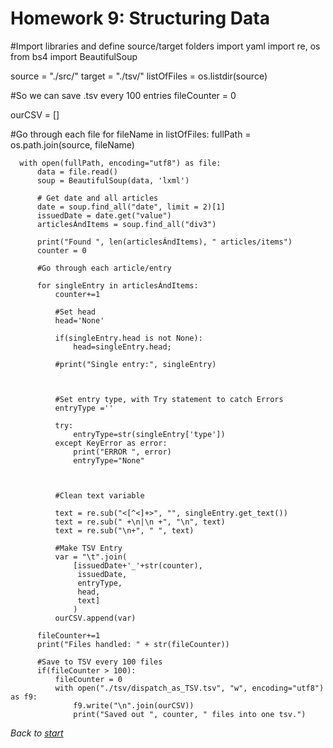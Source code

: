 # Homework 9: Structuring Data

  #Import libraries and define source/target folders
  import yaml
  import re, os
  from bs4 import BeautifulSoup

  source = "./src/"
  target = "./tsv/"
  listOfFiles = os.listdir(source)
  
  #So we can save .tsv every 100 entries
  fileCounter = 0
  
  ourCSV = []

  #Go through each file
  for fileName in listOfFiles:
      fullPath = os.path.join(source, fileName)
      
      with open(fullPath, encoding="utf8") as file:
          data = file.read()
          soup = BeautifulSoup(data, 'lxml')
          
          # Get date and all articles
          date = soup.find_all("date", limit = 2)[1]
          issuedDate = date.get("value")
          articlesÁndItems = soup.find_all("div3")

          print("Found ", len(articlesÁndItems), " articles/items")
          counter = 0
          
          #Go through each article/entry
          
          for singleEntry in articlesÁndItems:
              counter+=1
              
              #Set head
              head='None'

              if(singleEntry.head is not None):
                  head=singleEntry.head;

              #print("Single entry:", singleEntry)



              #Set entry type, with Try statement to catch Errors
              entryType =''

              try:
                  entryType=str(singleEntry['type'])
              except KeyError as error:
                  print("ERROR ", error)
                  entryType="None"



              #Clean text variable

              text = re.sub("<[^<]+>", "", singleEntry.get_text())
              text = re.sub(" +\n|\n +", "\n", text)
              text = re.sub("\n+", " ", text)
              
              #Make TSV Entry
              var = "\t".join(
                  [issuedDate+'_'+str(counter),
                   issuedDate,
                   entryType,
                   head,
                   text]
                  )
              ourCSV.append(var)
          
          fileCounter+=1
          print("Files handled: " + str(fileCounter))
  
          #Save to TSV every 100 files
          if(fileCounter > 100):
              fileCounter = 0
              with open("./tsv/dispatch_as_TSV.tsv", "w", encoding="utf8") as f9:
                  f9.write("\n".join(ourCSV))
                  print("Saved out ", counter, " files into one tsv.")




_Back to [start](https://elisabethluif.github.io/)_
